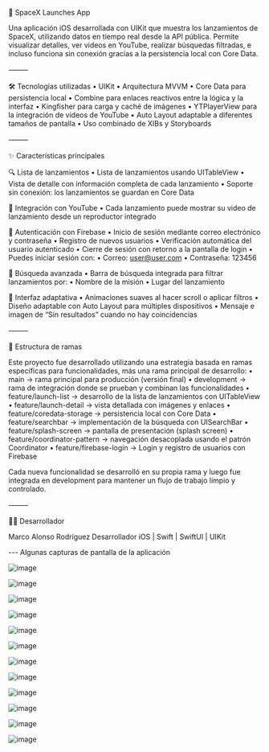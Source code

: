 🚀 SpaceX Launches App

Una aplicación iOS desarrollada con UIKit que muestra los lanzamientos de SpaceX, utilizando datos en tiempo real desde la API pública. Permite visualizar detalles, ver videos en YouTube, realizar búsquedas filtradas, e incluso funciona sin conexión gracias a la persistencia local con Core Data.

⸻

🛠 Tecnologías utilizadas
	•	UIKit
	•	Arquitectura MVVM
	•	Core Data para persistencia local
	•	Combine para enlaces reactivos entre la lógica y la interfaz
	•	Kingfisher para carga y caché de imágenes
	•	YTPlayerView para la integración de videos de YouTube
	•	Auto Layout adaptable a diferentes tamaños de pantalla
	•	Uso combinado de XIBs y Storyboards

⸻

✨ Características principales

🔍 Lista de lanzamientos
	•	Lista de lanzamientos usando UITableView
	•	Vista de detalle con información completa de cada lanzamiento
	•	Soporte sin conexión: los lanzamientos se guardan en Core Data

🎥 Integración con YouTube
	•	Cada lanzamiento puede mostrar su video de lanzamiento desde un reproductor integrado

🔐 Autenticación con Firebase
	•	Inicio de sesión mediante correo electrónico y contraseña
	•	Registro de nuevos usuarios
	•	Verificación automática del usuario autenticado
	•	Cierre de sesión con retorno a la pantalla de login
	•	Puedes iniciar sesión con:
	•	Correo: user@user.com
	•	Contraseña: 123456

🔎 Búsqueda avanzada
	•	Barra de búsqueda integrada para filtrar lanzamientos por:
	•	Nombre de la misión
	•	Lugar del lanzamiento

📱 Interfaz adaptativa
	•	Animaciones suaves al hacer scroll o aplicar filtros
	•	Diseño adaptable con Auto Layout para múltiples dispositivos
	•	Mensaje e imagen de “Sin resultados” cuando no hay coincidencias

⸻

🌱 Estructura de ramas

Este proyecto fue desarrollado utilizando una estrategia basada en ramas específicas para funcionalidades, más una rama principal de desarrollo:
	•	main → rama principal para producción (versión final)
	•	development → rama de integración donde se prueban y combinan las funcionalidades
	•	feature/launch-list → desarrollo de la lista de lanzamientos con UITableView
	•	feature/launch-detail → vista detallada con imágenes y enlaces
	•	feature/coredata-storage → persistencia local con Core Data
	•	feature/searchbar → implementación de la búsqueda con UISearchBar
	•	feature/splash-screen → pantalla de presentación (splash screen)
	•	feature/coordinator-pattern → navegación desacoplada usando el patrón Coordinator
 	•	feature/firebase-login → Login y registro de usuarios con Firebase
 

Cada nueva funcionalidad se desarrolló en su propia rama y luego fue integrada en development para mantener un flujo de trabajo limpio y controlado.

⸻

👨‍💻 Desarrollador

Marco Alonso Rodríguez
Desarrollador iOS | Swift | SwiftUI | UIKit

--- Algunas capturas de pantalla de la aplicación



![image](https://github.com/user-attachments/assets/fc4439c6-280e-4805-8ff9-c29a3a2e2485)



![image](https://github.com/user-attachments/assets/6efc917d-2634-493c-b885-3de742ddaf1b)



![image](https://github.com/user-attachments/assets/dc4e9606-22b3-4ccd-bcb6-5d9a117e58b4)


![image](https://github.com/user-attachments/assets/34ff3c2e-8634-4368-9bc7-f0f989030e16)



![image](https://github.com/user-attachments/assets/3db8f5ec-f6f2-4222-bfdd-ed9d26953e9e)



![image](https://github.com/user-attachments/assets/3ac60ca7-7018-4dbd-a118-4225c013278d)



![image](https://github.com/user-attachments/assets/a98a77ac-5c0b-4801-bdef-ecdcf3fe02a6)



![image](https://github.com/user-attachments/assets/651303d0-a81a-4eea-ac33-245089509cfe)



![image](https://github.com/user-attachments/assets/94a34763-afe7-4c38-a88d-b88c06df9e72)


![image](https://github.com/user-attachments/assets/807d8b64-0af4-4941-8bf6-de37eae1cc60)



![image](https://github.com/user-attachments/assets/6bc41bdc-d60b-4672-8009-c2bfd2514039)



![image](https://github.com/user-attachments/assets/2665e139-937b-45bc-bdb7-cf0e8c8bf87d)


